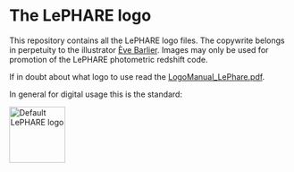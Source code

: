 # The LePHARE logo

This repository contains all the LePHARE logo files. The copywrite belongs in perpetuity to the illustrator [Ève Barlier](https://www.instagram.com/eve.barlier/?hl=en). Images may only be used for promotion of the LePHARE photometric redshift code.

If in doubt about what logo to use read the [LogoManual_LePhare.pdf](LogoManual_LePhare.pdf).

In general for digital usage this is the standard:

<img src="[image_url_here](https://github.com/lephare-photoz/lephare-logo/blob/main/Logo/On%20White%20Background/Colour/Digital/LePhareLogo_RGB.png)" alt="Default LePHARE logo" width="100px">


